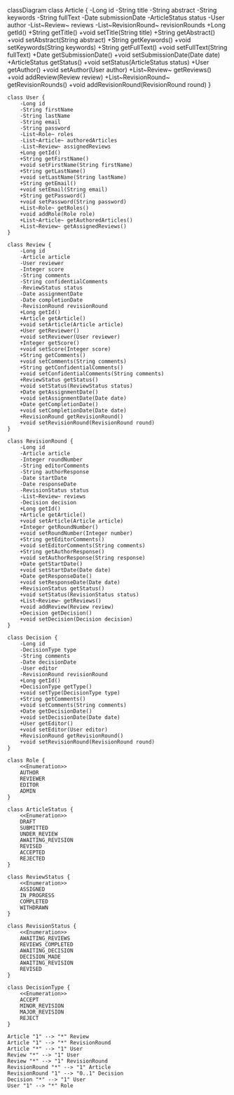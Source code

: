 classDiagram
    class Article {
        -Long id
        -String title
        -String abstract
        -String keywords
        -String fullText
        -Date submissionDate
        -ArticleStatus status
        -User author
        -List~Review~ reviews
        -List~RevisionRound~ revisionRounds
        +Long getId()
        +String getTitle()
        +void setTitle(String title)
        +String getAbstract()
        +void setAbstract(String abstract)
        +String getKeywords()
        +void setKeywords(String keywords)
        +String getFullText()
        +void setFullText(String fullText)
        +Date getSubmissionDate()
        +void setSubmissionDate(Date date)
        +ArticleStatus getStatus()
        +void setStatus(ArticleStatus status)
        +User getAuthor()
        +void setAuthor(User author)
        +List~Review~ getReviews()
        +void addReview(Review review)
        +List~RevisionRound~ getRevisionRounds()
        +void addRevisionRound(RevisionRound round)
    }

    class User {
        -Long id
        -String firstName
        -String lastName
        -String email
        -String password
        -List~Role~ roles
        -List~Article~ authoredArticles
        -List~Review~ assignedReviews
        +Long getId()
        +String getFirstName()
        +void setFirstName(String firstName)
        +String getLastName()
        +void setLastName(String lastName)
        +String getEmail()
        +void setEmail(String email)
        +String getPassword()
        +void setPassword(String password)
        +List~Role~ getRoles()
        +void addRole(Role role)
        +List~Article~ getAuthoredArticles()
        +List~Review~ getAssignedReviews()
    }

    class Review {
        -Long id
        -Article article
        -User reviewer
        -Integer score
        -String comments
        -String confidentialComments
        -ReviewStatus status
        -Date assignmentDate
        -Date completionDate
        -RevisionRound revisionRound
        +Long getId()
        +Article getArticle()
        +void setArticle(Article article)
        +User getReviewer()
        +void setReviewer(User reviewer)
        +Integer getScore()
        +void setScore(Integer score)
        +String getComments()
        +void setComments(String comments)
        +String getConfidentialComments()
        +void setConfidentialComments(String comments)
        +ReviewStatus getStatus()
        +void setStatus(ReviewStatus status)
        +Date getAssignmentDate()
        +void setAssignmentDate(Date date)
        +Date getCompletionDate()
        +void setCompletionDate(Date date)
        +RevisionRound getRevisionRound()
        +void setRevisionRound(RevisionRound round)
    }

    class RevisionRound {
        -Long id
        -Article article
        -Integer roundNumber
        -String editorComments
        -String authorResponse
        -Date startDate
        -Date responseDate
        -RevisionStatus status
        -List~Review~ reviews
        -Decision decision
        +Long getId()
        +Article getArticle()
        +void setArticle(Article article)
        +Integer getRoundNumber()
        +void setRoundNumber(Integer number)
        +String getEditorComments()
        +void setEditorComments(String comments)
        +String getAuthorResponse()
        +void setAuthorResponse(String response)
        +Date getStartDate()
        +void setStartDate(Date date)
        +Date getResponseDate()
        +void setResponseDate(Date date)
        +RevisionStatus getStatus()
        +void setStatus(RevisionStatus status)
        +List~Review~ getReviews()
        +void addReview(Review review)
        +Decision getDecision()
        +void setDecision(Decision decision)
    }

    class Decision {
        -Long id
        -DecisionType type
        -String comments
        -Date decisionDate
        -User editor
        -RevisionRound revisionRound
        +Long getId()
        +DecisionType getType()
        +void setType(DecisionType type)
        +String getComments()
        +void setComments(String comments)
        +Date getDecisionDate()
        +void setDecisionDate(Date date)
        +User getEditor()
        +void setEditor(User editor)
        +RevisionRound getRevisionRound()
        +void setRevisionRound(RevisionRound round)
    }

    class Role {
        <<Enumeration>>
        AUTHOR
        REVIEWER
        EDITOR
        ADMIN
    }

    class ArticleStatus {
        <<Enumeration>>
        DRAFT
        SUBMITTED
        UNDER_REVIEW
        AWAITING_REVISION
        REVISED
        ACCEPTED
        REJECTED
    }

    class ReviewStatus {
        <<Enumeration>>
        ASSIGNED
        IN_PROGRESS
        COMPLETED
        WITHDRAWN
    }

    class RevisionStatus {
        <<Enumeration>>
        AWAITING_REVIEWS
        REVIEWS_COMPLETED
        AWAITING_DECISION
        DECISION_MADE
        AWAITING_REVISION
        REVISED
    }

    class DecisionType {
        <<Enumeration>>
        ACCEPT
        MINOR_REVISION
        MAJOR_REVISION
        REJECT
    }

    Article "1" --> "*" Review
    Article "1" --> "*" RevisionRound
    Article "*" --> "1" User
    Review "*" --> "1" User
    Review "*" --> "1" RevisionRound
    RevisionRound "*" --> "1" Article
    RevisionRound "1" --> "0..1" Decision
    Decision "*" --> "1" User
    User "1" --> "*" Role
